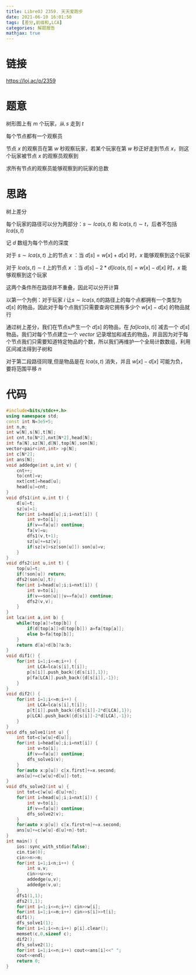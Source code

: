 ```yaml
---
title: LibreOJ 2359. 天天爱跑步
date: 2021-06-10 16:01:50
tags: [差分,前缀和,LCA]
categories: 解题报告
mathjax: true
---
```


# 链接

<https://loj.ac/p/2359>

# 题意

树形图上有 $m$ 个玩家，从 $s$ 走到 $t$

每个节点都有一个观察员

节点 $x$ 的观察员在第 $w$ 秒观察玩家，若某个玩家在第 $w$ 秒正好走到节点 $x$，则这个玩家被节点 $x$ 的观察员观察到

求所有节点的观察员能够观察到的玩家的总数

<!--more-->

# 思路

树上差分

每个玩家的路径可以分为两部分：$s \sim lca(s,t)$ 和 $lca(s,t) \sim t$，后者不包括 $lca(s,t)$

记 $d$ 数组为每个节点的深度

对于 $s \sim lca(s,t)$ 上的节点 $x$ ：当 $d[s]=w[x]+d[x]$ 时，$x$ 能够观察到这个玩家

对于 $lca(s,t) \sim t$ 上的节点 $x$ ：当 $d[s]-2*d[lca(s,t)]=w[x]-d[x]$ 时，$x$ 能够观察到这个玩家

这两个条件所在路径并不重叠，因此可以分开计算

以第一个为例：对于玩家 $i$ 让$s \sim lca(s,t)$的路径上的每个点都拥有一个类型为 $d[s]$ 的物品，因此对于每个点我们只需要查询它拥有多少个 $w[x]-d[x]$ 的物品就行

通过树上差分，我们在节点s产生一个 $d[s]$ 的物品，在 $fa[lca(s,t)]$ 减去一个 $d[s]$ 物品，我们对每个节点建立一个 $vector$ 记录增加和减去的物品，并且因为对于每个节点我们只需要知道特定物品的个数，所以我们再维护一个全局计数数组，利用区间减法得到子树和

对于第二段路径同理,但是物品是在 $lca(s,t)$ 消失，并且 $w[x]-d[x]$ 可能为负，要将范围平移 $n$

# 代码

```cpp
#include<bits/stdc++.h>
using namespace std;
const int N=3e5+5;
int n,m;
int w[N],s[N],t[N];
int cnt,to[N*2],nxt[N*2],head[N];
int fa[N],sz[N],d[N],top[N],son[N];
vector<pair<int,int> >p[N];
int c[N*2];
int ans[N];
void addedge(int u,int v) {
    cnt++;
    to[cnt]=v;
    nxt[cnt]=head[u];
    head[u]=cnt;
}
void dfs1(int u,int t) {
    d[u]=t;
    sz[u]=1;
    for(int i=head[u];i;i=nxt[i]) {
        int v=to[i];
        if(v==fa[u]) continue;
        fa[v]=u;
        dfs1(v,t+1);
        sz[u]+=sz[v];
        if(sz[v]>sz[son[u]]) son[u]=v;
    }
}
void dfs2(int u,int t) {
    top[u]=t;
    if(!son[u]) return;
    dfs2(son[u],t);
    for(int i=head[u];i;i=nxt[i]) {
        int v=to[i];
        if(v==son[u]||v==fa[u]) continue;
        dfs2(v,v);
    }
}
int lca(int a,int b) {
    while(top[a]!=top[b]) {
        if(d[top[a]]>d[top[b]]) a=fa[top[a]];
        else b=fa[top[b]];
    }
    return d[a]<d[b]?a:b;
}
void dif1() {
    for(int i=1;i<=m;i++) {
        int LCA=lca(s[i],t[i]);
        p[s[i]].push_back({d[s[i]],1});
        p[fa[LCA]].push_back({d[s[i]],-1});
    }
}
void dif2() {
    for(int i=1;i<=m;i++) {
        int LCA=lca(s[i],t[i]);
        p[t[i]].push_back({d[s[i]]-2*d[LCA],1});
        p[LCA].push_back({d[s[i]]-2*d[LCA],-1});
    }
}
void dfs_solve1(int u) {
    int tot=c[w[u]+d[u]];
    for(int i=head[u];i;i=nxt[i]) {
        int v=to[i];
        if(v==fa[u]) continue;
        dfs_solve1(v);
    }
    for(auto x:p[u]) c[x.first]+=x.second;
    ans[u]+=c[w[u]+d[u]]-tot;
}
void dfs_solve2(int u) {
    int tot=c[w[u]-d[u]+n];
    for(int i=head[u];i;i=nxt[i]) {
        int v=to[i];
        if(v==fa[u]) continue;
        dfs_solve2(v);
    }
    for(auto x:p[u]) c[x.first+n]+=x.second;
    ans[u]+=c[w[u]-d[u]+n]-tot;
}
int main() {
    ios::sync_with_stdio(false);
    cin.tie(0);
    cin>>n>>m;
    for(int i=1;i<n;i++) {
        int u,v;
        cin>>u>>v;
        addedge(u,v);
        addedge(v,u);
    }
    dfs1(1,1);
    dfs2(1,1);
    for(int i=1;i<=n;i++) cin>>w[i];
    for(int i=1;i<=m;i++) cin>>s[i]>>t[i];
    dif1();
    dfs_solve1(1);
    for(int i=1;i<=n;i++) p[i].clear();
    memset(c,0,sizeof c);
    dif2();
    dfs_solve2(1);
    for(int i=1;i<=n;i++) cout<<ans[i]<<" ";
    cout<<endl;
    return 0;
}
```